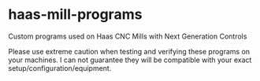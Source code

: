 # haas-mill-programs
Custom programs used on Haas CNC Mills with Next Generation Controls

Please use extreme caution when testing and verifying these programs on your machines. I can not guarantee they will be compatible with your exact setup/configuration/equipment.
